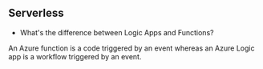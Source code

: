 ## Serverless

- What's the difference between Logic Apps and Functions?

An Azure function is a code triggered by an event whereas an Azure Logic app is a workflow triggered by an event.
